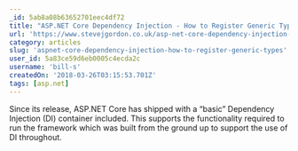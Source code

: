 ```yaml
---
_id: 5ab8a08b63652701eec4df72
title: "ASP.NET Core Dependency Injection - How to Register Generic Types"
url: 'https://www.stevejgordon.co.uk/asp-net-core-dependency-injection-how-to-register-generic-types'
category: articles
slug: 'aspnet-core-dependency-injection-how-to-register-generic-types'
user_id: 5a83ce59d6eb0005c4ecda2c
username: 'bill-s'
createdOn: '2018-03-26T03:15:53.701Z'
tags: [asp.net]
---
```


Since its release, ASP.NET Core has shipped with a “basic” Dependency Injection (DI) container included. This supports the functionality required to run the framework which was built from the ground up to support the use of DI throughout.
